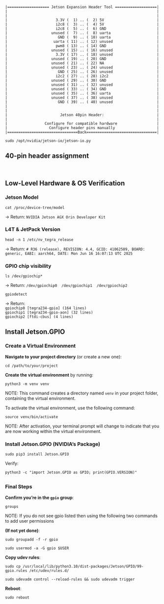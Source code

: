 
 ```
 |=================== Jetson Expansion Header Tool ===================|
 |                                                                    |
 |                                                                    |
 |                      3.3V (  1) .. (  2) 5V                        |
 |                      i2c8 (  3) .. (  4) 5V                        |
 |                      i2c8 (  5) .. (  6) GND                       |
 |                    unused (  7) .. (  8) uarta                     |
 |                       GND (  9) .. ( 10) uarta                     |
 |                     uarta ( 11) .. ( 12) unused                    |
 |                      pwm8 ( 13) .. ( 14) GND                       |
 |                    unused ( 15) .. ( 16) unused                    |
 |                      3.3V ( 17) .. ( 18) unused                    |
 |                    unused ( 19) .. ( 20) GND                       |
 |                    unused ( 21) .. ( 22) NA                        |
 |                    unused ( 23) .. ( 24) unused                    |
 |                       GND ( 25) .. ( 26) unused                    |
 |                      i2c2 ( 27) .. ( 28) i2c2                      |
 |                    unused ( 29) .. ( 30) GND                       |
 |                    unused ( 31) .. ( 32) unused                    |
 |                    unused ( 33) .. ( 34) GND                       |
 |                    unused ( 35) .. ( 36) uarta                     |
 |                    unused ( 37) .. ( 38) unused                    |
 |                       GND ( 39) .. ( 40) unused                    |
 |                                                                    |
 |                                                                    |
 |                        Jetson 40pin Header:                        |
 |                                                                    |
 |                 Configure for compatible hardware                  |
 |                   Configure header pins manually                   |
 |================================Back================================|
```

```
sudo /opt/nvidia/jetson-io/jetson-io.py
```

## 40-pin header assignment
<p>
        <img alt="" src="https://developer.download.nvidia.com/embedded/images/jetsonAgxOrin/getting_started/jao_cbspec_figure_3-4_white-bg.png#only-light">
        <img alt="" src="https://developer.download.nvidia.com/embedded/images/jetsonAgxOrin/getting_started/jao_cbspec_figure_3-4_black-bg.png#only-dark">  
</p>

## Low-Level Hardware & OS Verification
### Jetson Model
```
cat /proc/device-tree/model
```
<p data-start="427" data-end="498">→ Return: <code data-start="459" data-end="497">NVIDIA Jetson AGX Orin Developer Kit</code></p>



### L4T & JetPack Version
```
head -n 1 /etc/nv_tegra_release
```
<p data-start="427" data-end="498">→ Return: <code data-start="617" data-end="649"># R36 (release), REVISION: 4.4, GCID: 41062509, BOARD: generic, EABI: aarch64, DATE: Mon Jun 16 16:07:13 UTC 2025</code></p>



### GPIO chip visibility
```
ls /dev/gpiochip*
```
<p data-start="427" data-end="498">→ Return: <code data-start="617" data-end="649">/dev/gpiochip0  /dev/gpiochip1  /dev/gpiochip2</code></p>

```
gpiodetect
```
<p data-start="427" data-end="498">→ Return: <code data-start="617" data-end="649">
gpiochip0 [tegra234-gpio] (164 lines)
gpiochip1 [tegra234-gpio-aon] (32 lines)
gpiochip2 [ftdi-cbus] (4 lines)</code></p>

##

## Install Jetson.GPIO
### Create a Virtual Environment
<p><strong>Navigate to your project directory</strong> (or create a new one):</p>

```
cd /path/to/your/project
```
<p><strong>Create the virtual environment</strong> by running:</p>

```
python3 -m venv venv
```
<p>NOTE: This command creates a directory named <code class="qlv4I7skMF6Meluz0u8c wZ4JdaHxSAhGy1HoNVja _dJ357tkKXSh_Sup5xdW">venv</code> in your project folder, containing the virtual environment.</p>

<p>To activate the virtual environment, use the following command:</p>

```
source venv/bin/activate
```

<p>NOTE: After activation, your terminal prompt will change to indicate that you are now working within the virtual environment.</p>

### Install Jetson.GPIO (NVIDIA’s Package)
```
sudo pip3 install Jetson.GPIO
```
Verify:
```
python3 -c "import Jetson.GPIO as GPIO; print(GPIO.VERSION)"
```
##

### Final Steps
<p data-start="1033" data-end="1072"><strong data-start="1033" data-end="1071">Confirm you’re in the <code data-start="1057" data-end="1063">gpio</code> group</strong>:</p>

```
groups
```
<p>NOTE: If you do not see gpio listed then using the following two commands to add user permissions</p>

<p data-start="1096" data-end="1118"><strong data-start="1096" data-end="1117">(If not yet done)</strong>:</p>

```
sudo groupadd -f -r gpio
```
```
sudo usermod -a -G gpio $USER
```

<p data-start="1190" data-end="1210"><strong data-start="1190" data-end="1209">Copy udev rules</strong>:</p>

```
sudo cp /usr/local/lib/python3.10/dist-packages/Jetson/GPIO/99-gpio.rules /etc/udev/rules.d/
```
```
sudo udevadm control --reload-rules && sudo udevadm trigger
```

<p data-start="1380" data-end="1391"><strong data-start="1380" data-end="1390">Reboot</strong>:</p>

```
sudo reboot
```

